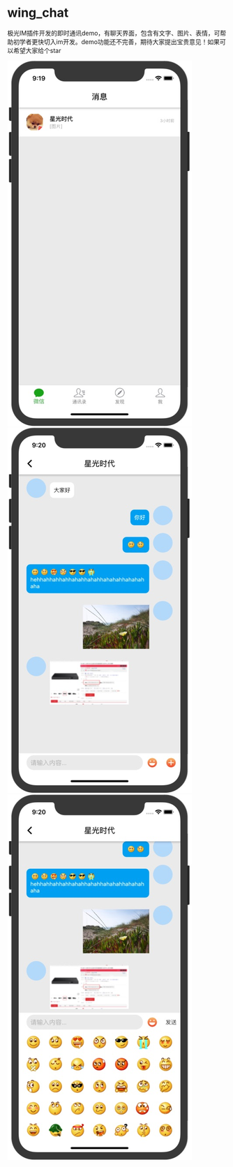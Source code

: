 # wing_chat
极光IM插件开发的即时通讯demo，有聊天界面，包含有文字、图片、表情，可帮助初学者更快切入im开发。demo功能还不完善，期待大家提出宝贵意见！如果可以希望大家给个star

![会话列表](https://github.com/ShellPeng/wing_chat/blob/master/show_images/会话列表.jpg)
![群聊](https://github.com/ShellPeng/wing_chat/blob/master/show_images/群聊.jpg)
![表情](https://github.com/ShellPeng/wing_chat/blob/master/show_images/表情.jpg)
